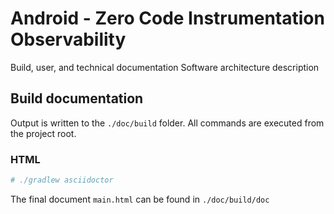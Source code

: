 <!--
SPDX-FileCopyrightText: 2024 The AMOS Projects

SPDX-License-Identifier: MIT
-->

# Android - Zero Code Instrumentation Observability

Build, user, and technical documentation Software architecture description

## Build documentation

Output is written to the `./doc/build` folder. All commands are executed from the project root.

### HTML

```bash
# ./gradlew asciidoctor
```

The final document `main.html` can be found in `./doc/build/doc`
